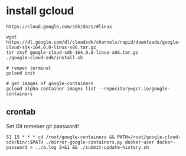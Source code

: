 # install gcloud
	https://cloud.google.com/sdk/docs/#linux

	wget https://dl.google.com/dl/cloudsdk/channels/rapid/downloads/google-cloud-sdk-164.0.0-linux-x86.tar.gz
	tar zxvf google-cloud-sdk-164.0.0-linux-x86.tar.gz
	./google-cloud-sdk/install.sh

	# reopen terminal
	gcloud init

	# get images of google-containers
	gcloud alpha container images list --repository=gcr.io/google-containers


## crontab

Set Git remeber git password!
```
51 15 * * * cd /root/google-containers && PATH=/root/google-cloud-sdk/bin/:$PATH ./mirror-google-containers.py docker-user docker-password > ../a.log 2>&1 && ./submit-update-history.sh

```